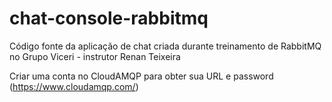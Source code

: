 # chat-console-rabbitmq
Código fonte da aplicação de chat criada durante treinamento de RabbitMQ  no Grupo Viceri - instrutor Renan Teixeira

Criar uma conta no CloudAMQP para obter sua URL  e password (https://www.cloudamqp.com/)
